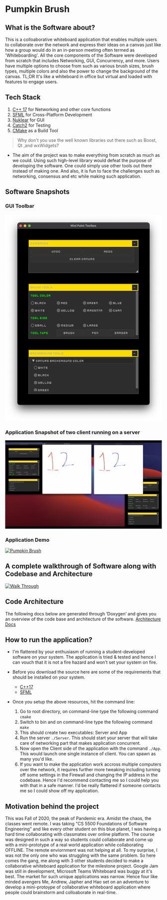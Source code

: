 # Pumpkin Brush

## What is the Software about?
This is a colloaborative whiteboard application that enables multiple users to collaborate over the network and express their ideas on a canvas just like how a group would do in an in-person meeting often termed as 'Whiteboarding'. All the core components of the Software were developed from scratch that includes Networking, GUI, Concurrency, and more. Users have multiple options to choose from such as various brush sizes, brush types, multiple colors and also the power to change the background of the canvas.  TL;DR It's like a whiteboard in office but virtual and loaded with features to engage users.  

## Tech Stack
1. [C++ 17](https://en.cppreference.com/w/cpp/17) for Networking and other core functions
2. [SFML](https://www.sfml-dev.org/index.php) for Cross-Platform Development
3.  [Nuklear](https://github.com/Immediate-Mode-UI/Nuklear) for GUI 
4. [Catch2](https://github.com/catchorg/Catch2) for Testing
5. [CMake](https://cmake.org/) as a Build Tool

>  Why don't you use the well known libraries out there such as Boost, Qt ,and wxWidgets? 

* The aim of the project was to make everything from scratch as much as we could. Using such high-level library would defeat the purpose of developing the software. One could simply use other tools out there instead of making one. And also, it is fun to face the challenges such as networking, consensus and etc while making such application.

## Software Snapshots

### GUI Toolbar
![Image](/media/GUI.png)
### Application Snapshot of two client running on a server
![Image](/media/App.png)
### Application Demo
[![Pumpkin Brush](https://res.cloudinary.com/marcomontalbano/image/upload/v1616018713/video_to_markdown/images/youtube--yQUJ3Gv8v0w-c05b58ac6eb4c4700831b2b3070cd403.jpg)](https://youtu.be/yQUJ3Gv8v0w "Pumpkin Brush")

## A complete walkthrough of Software along with Codebase and Architecture
[![Walk Through](https://res.cloudinary.com/marcomontalbano/image/upload/v1616018855/video_to_markdown/images/youtube--yo-HoP5Uitw-c05b58ac6eb4c4700831b2b3070cd403.jpg)](https://www.youtube.com/watch?v=yo-HoP5Uitw "Walk Through")

## Code Architecture
The following docs below are generated through ‘Doxygen’ and gives you an overview of the code base and architecture of the software.  [Architecture Docs](/docs/html/classApp.html)

## How to run the application?
* I'm flattered by your enthusiasm of running a student-developed software on your system. The application is tried & tested and hence I can vouch that it is not a fire hazard and won't set your system on fire. 
* Before you download the source here are some of the requirements that should be installed on your system. 
    * [C++17](https://isocpp.org/get-started)
    * [SFML](https://www.sfml-dev.org/tutorials/2.5/#getting-started)
    
* Once you setup the above resources, hit the command line:
    1. Go to root directory, on command-line type the following command `cmake`
    2. Switch to bin and on command-line type the following command `make`
    3. This should create two executables: Server and App
    4. Run the server `./Server`. This should start your server that will take care of networking part that makes application concurrent.
    5. Now open the Client side of the application with the command `./App`. This would launch one single instance of client. You can spawn as many you'd like.
    6. If you want to make the application work accross multiple computers over the network, it requires further more tweaking including turning off some settings in the Firewall and changing the IP address in the codebase. Hence I'd recommend contacting me so I could help you with that in a safe manner. I'd be really flattered if someone contacts me so I could show off my application. 
    

## Motivation behind the project
This was Fall of 2020, the peak of Pandemic era. Amidst the chaos, the classes went remote. I was taking "CS 5500 Foundations of Software Engineering" and like every other student on this blue planet, I was having a hard time collaborating with classmates over online platform. The course was designed in such a way so students could collaborate and come up with a mini-prototype of a real world application while collaborating OFFLINE. The remote enviornment was not helping at all. To my surprise, I was not the only one who was struggling with the same problem.  So here comes the gang, me along with 3 other students decided to make a collaborative whiteboard application for the milestone project. Google Jam was still in development, Microsoft Teams Whiteboard was buggy at it's best. The market for such unique applications was narrow. Hence four like minded avengers Me, Andrew, Japher and Hao set on an adventure to develop a mini-protoype of collaborative whiteboard application where people could brainstorm and colloaborate in real-time.
